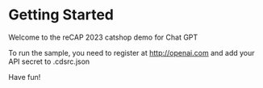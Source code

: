 # Getting Started

Welcome to the reCAP 2023 catshop demo for Chat GPT

To run the sample, you need to register at http://openai.com and add your API secret to .cdsrc.json

Have fun!